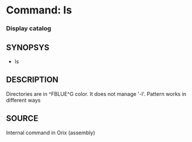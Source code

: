 # Command: ls

### Display catalog

## SYNOPSYS
+ ls

## DESCRIPTION
Directories are in ^FBLUE^G color. It does not manage '-l'. Pattern works in different ways

## SOURCE
Internal command in Orix (assembly)
